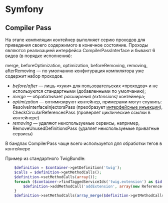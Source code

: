 # Symfony

## Compiler Pass

На этапе компиляции контейнер выполняет серию проходов для приведения своего содержимого в конечное состояние. Проходы являются реализацией интерфейса CompilerPassInterface и бывают 6 видов (в порядке исполнения): 

merge, beforeOptimization, optimization, beforeRemoving, removing, afterRemoving  — по умолчанию конфигурация компилятора уже содержит набор проходов.

- *before/after* — лишь «хуки» для пользовательских «проходов» и не используются стандартными (добавленными по умолчанию);
- *merge* — обрабатывает *расширения (extensions)* контейнера;
- *optimization* — оптимизируют контейнер, примерами могут служить: ResolveInterfaceInjectorsPass (преобразует [интерфейсные инъекции](http://martinfowler.com/articles/injection.html#InterfaceInjection)), CheckCircularReferencesPass (проверяет циклические ссылки в контейнере)
- *removing* — удаляют неиспользуемые сервисы, например, RemoveUnusedDefinitionsPass (удаляет неиспользуемые приватные сервисы)

В бандлах CompilerPass чаще всего используется для обработки тегов в контейнере

Пример из стандартного TwigBundle:

```php
    $definition = $container->getDefinition('twig');
    $calls = $definition->getMethodCalls();
    $definition->setMethodCalls(array());
    foreach ($container->findTaggedServiceIds('twig.extension') as $id => $attributes) {
        $definition->addMethodCall('addExtension', array(new Reference($id)));
    }
    $definition->setMethodCalls(array_merge($definition->getMethodCalls(), $calls));
```

